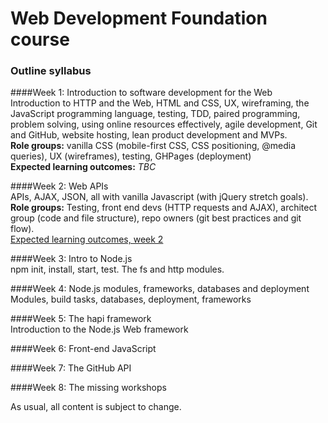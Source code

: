 # Web Development Foundation course

### Outline syllabus

####Week 1: Introduction to software development for the Web    
Introduction to HTTP and the Web,  HTML and CSS, UX, wireframing, the JavaScript programming language, testing, TDD, paired programming, problem solving, using online resources effectively, agile development, Git and GitHub, website hosting, lean product development and MVPs.    
**Role groups:** vanilla CSS (mobile-first CSS, CSS positioning, @media queries), UX (wireframes), testing, GHPages (deployment)    
**Expected learning outcomes:** _TBC_

####Week 2: Web APIs  
APIs, AJAX, JSON, all with vanilla Javascript (with jQuery stretch goals).    
**Role groups:** Testing, front end devs (HTTP requests and AJAX), architect group (code and file structure), repo owners (git best practices and git flow).    
[Expected learning outcomes, week 2](https://hackpad.com/Week-Two-Expected-Learning-XFTPVTmz91p)

####Week 3: Intro to Node.js  
npm init, install, start, test. The fs and http modules.

####Week 4: Node.js modules, frameworks, databases and deployment    
Modules, build tasks, databases, deployment, frameworks 

####Week 5: The hapi framework    
Introduction to the Node.js Web framework

####Week 6: Front-end JavaScript    

####Week 7: The GitHub API

####Week 8: The missing workshops

As usual, all content is subject to change. 
